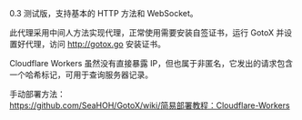 0.3 测试版，支持基本的 HTTP 方法和 WebSocket。

此代理采用中间人方法实现代理，正常使用需要安装自签证书，运行 GotoX 并设置好代理，访问 http://gotox.go 安装证书。

Cloudflare Workers 虽然没有直接暴露 IP，但也属于非匿名，它发出的请求包含一个哈希标记，可用于查询服务器记录。

手动部署方法：  
https://github.com/SeaHOH/GotoX/wiki/简易部署教程：Cloudflare-Workers
